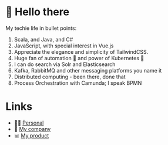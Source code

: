 # 👋 Hello there

My techie life in bullet points:
1. Scala, and Java, and C# 
2. JavaScript, with special interest in Vue.js
3. Appreciate the elegance and simplicity of TailwindCSS.
4. Huge fan of automation 🤖 and power of Kubernetes 🧊
5. I can do search via Solr and Elasticsearch
6. Kafka, RabbitMQ and other messaging platforms you name it
7. Distributed computing - been there, done that
8. Process Orchestration with Camunda; I speak BPMN

# Links

- 🧑‍🦱 [Personal](https://jarekrozanski.eu?ref=github-profile)
- 🏢 [My company](https://inputobjects.eu?ref=github-jrozanski-profile)
- 📊 [My product](https://wideangle.co?ref=github-jrozanski-profile)



